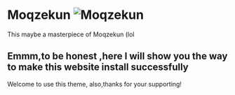 # Moqzekun ![Moqzekun](http://Moqzekun.cn/moqzekun.jpg)
This maybe a masterpiece of Moqzekun (lol
## Emmm,to be honest ,here I will show you the way to make this website install successfully
<tab><tab>Welcome to use this theme, also,thanks for your supporting!
 
